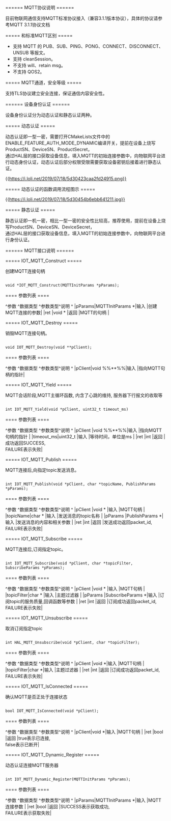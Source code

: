 ====== MQTT协议说明 ======

目前物联网通信支持MQTT标准协议接入（兼容3.1.1版本协议），具体的协议请参考MQTT 3.1.1协议文档

===== 和标准MQTT区别 =====

  - 支持 MQTT 的 PUB、SUB、PING、PONG、CONNECT、DISCONNECT、UNSUB 等报文。
  - 支持 cleanSession。
  - 不支持 will、retain msg。
  - 不支持 QOS2。

===== MQTT通道，安全等级 =====

支持TLS协议建立安全连接，保证通信内容安全性。

====== 设备身份认证 ======

设备身份认证分为动态认证和静态认证两种。

===== 动态认证 =====

动态认证即一型一密，需要打开CMakeLists文件中的ENABLE_FEATURE_AUTH_MODE_DYNAMIC编译开关，提前在设备上烧写ProductSN、DeviceSN、ProductSecret，<html><br></html> 通过HAL层的接口获取设备信息，填入MQTT的初始连接参数中，向物联网平台进行动态身份认证，动态认证后部分权限受限需要获取设备密钥后接着进行静态认证。

{{https://i.loli.net/2019/07/18/5d30423caa2fd24915.png}}

===== 动态认证的函数调用流程图示 =====

{{https://i.loli.net/2019/07/18/5d30454b6ebb641211.jpg}}

===== 静态认证 =====

静态认证即一机一密，相比一型一密的安全性比较高，推荐使用，提前在设备上烧写ProductSN、DeviceSN、DeviceSecret，<html><br></html> 通过HAL层的接口获取设备信息，填入MQTT的初始连接参数中，向物联网平台进行身份认证。

====== MQTT接口说明 ======

===== IOT_MQTT_Construct =====

创建MQTT连接句柄

<code>
void *IOT_MQTT_Construct(MQTTInitParams *pParams);

</code>
==== 参数列表 ====

^参数     ^数据类型            ^参数类型^说明         ^
|pParams|MQTTInitParams *|输入  |创建MQTT连接的参数|
|ret    |void *          |返回  |MQTT的句柄    |

===== IOT_MQTT_Destroy =====

销毁MQTT连接句柄。

<code>
void IOT_MQTT_Destroy(void **pClient);

</code>
==== 参数列表 ====

^参数     ^数据类型       ^参数类型^说明         ^
|pClient|void %%**%%|输入  |指向MQTT句柄的指针|

===== IOT_MQTT_Yield =====

MQTT会话阶段,MQTT主循环函数, 内含了心跳的维持, 服务器下行报文的收取等

<code>
int IOT_MQTT_Yield(void *pClient, uint32_t timeout_ms)

</code>
==== 参数列表 ====

^参数        ^数据类型       ^参数类型^说明                                      ^
|pClient   |void %%**%%|输入  |指向MQTT句柄的指针                             |
|timeout_ms|uint32_t   |输入  |等待时间，单位是ms                              |
|ret       |int        |返回  |成功返回SUCCESS,<html><br></html>FAILURE表示失败|

===== IOT_MQTT_Publish =====

MQTT连接后,向指定topic发送消息。

<code>
int IOT_MQTT_Publish(void *pClient, char *topicName, PublishParams *pParams);

</code>
==== 参数列表 ====

^参数       ^数据类型           ^参数类型^说明                                          ^
|pClient  |void *         |输入  |MQTT句柄                                      |
|topicName|char *         |输入  |发送消息的topic名称                                |
|pParams  |PublishParams *|输入  |发送消息的内容和相关参数                                |
|ret      |int            |返回  |发送成功返回packet_id,<html><br></html>FAILURE表示失败|

===== IOT_MQTT_Subscribe =====

MQTT连接后,订阅指定topic。

<code>
int IOT_MQTT_Subscribe(void *pClient, char *topicFilter, SubscribeParams *pParams);

</code>
==== 参数列表 ====

^参数         ^数据类型             ^参数类型^说明                                          ^
|pClient    |void *           |输入  |MQTT句柄                                      |
|topicFilter|char *           |输入  |主题过滤器                                       |
|pParams    |SubscribeParams *|输入  |订阅topic的服务质量,回调函数等参数                        |
|ret        |int              |返回  |订阅成功返回packet_id,<html><br></html>FAILURE表示失败|

===== IOT_MQTT_Unsubscribe =====

取消订阅指定topic

<code>
int HAL_MQTT_Unsubscribe(void *pClient, char *topicFilter);

</code>
==== 参数列表 ====

^参数         ^数据类型  ^参数类型^说明                                          ^
|pClient    |void *|输入  |MQTT句柄                                      |
|topicFilter|char *|输入  |主题过滤器                                       |
|ret        |int   |返回  |订阅成功返回packet_id,<html><br></html>FAILURE表示失败|

===== IOT_MQTT_IsConnected =====

确认MQTT是否正处于连接状态

<code>
bool IOT_MQTT_IsConnected(void *pClient);

</code>
==== 参数列表 ====

^参数     ^数据类型  ^参数类型^说明                                   ^
|pClient|void *|输入  |MQTT句柄                               |
|ret    |bool  |返回  |true表示已连接,<html><br></html>false表示已断开|

===== IOT_MQTT_Dynamic_Register =====

动态认证连接MQTT服务器

<code>
int IOT_MQTT_Dynamic_Register(MQTTInitParams *pParams); 

</code>
==== 参数列表 ====

^参数     ^数据类型            ^参数类型^说明                                          ^
|pParams|MQTTInitParams *|输入  |MQTT连接参数                                    |
|ret    |bool            |返回  |SUCCESS表示获取成功,<html><br></html>FAILURE表示获取失败|

